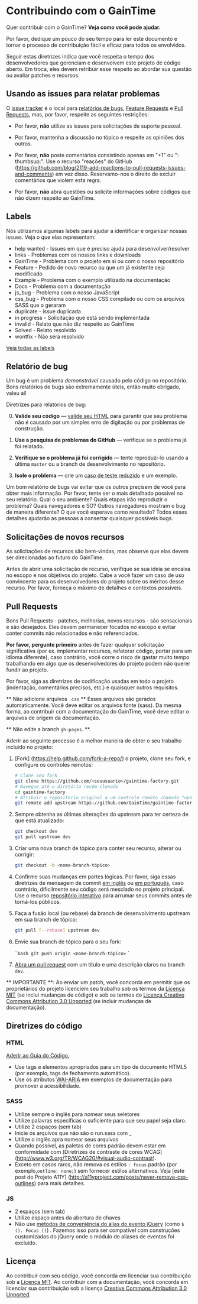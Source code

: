 # Contribuindo com o GainTime

Quer contribuir com o GainTime? **Veja como você pode ajudar.**

Por favor, dedique um pouco do seu tempo para ler este documento e tornar o processo de contribuição fácil e eficaz para todos os envolvidos.

Seguir estas diretrizes indica que você respeita o tempo dos desenvolvedores que gerenciam e desenvolvem este projeto de código aberto. Em troca, eles devem retribuir esse respeito ao abordar sua questão ou avaliar patches e recursos.

## Usando as issues para relatar problemas

O [issue tracker](https://github.com/GainTime/gaintime-factory/issues) é o local para [relatórios de bugs](#bug-reports), [Feature Requests](#feature-requests) e [Pull Requests](#pull-requests), mas, por favor, respeite as seguintes restrições:

* Por favor, **não** utilize as issues para solicitações de suporte pessoal.

* Por favor, mantenha a discussão no tópico e respeite as opiniões dos outros.

* Por favor, **não** poste comentários consistindo apenas em "+1" ou ": thumbsup:".
  Use o recurso "reações" do GitHub (https://github.com/blog/2119-add-reactions-to-pull-requests-issues-and-comments)
  em vez disso. Reservamo-nos o direito de excluir comentários que violem esta regra.

* Por favor, **não** abra questões ou solicite informações sobre códigos que não dizem respeito ao GainTime.

## Labels

Nós utilizamos algumas labels para ajudar a identificar e organizar nossas issues. Veja o que elas representam:

* help wanted - Issues em que é preciso ajuda para desenvolver/resolver
* links  - Problemas com os nossos links e downloads
* GainTime - Problema com o projeto em si ou com o nosso repositório
* Feature - Pedido de novo recurso ou que um já existente seja modificado
* Example - Problema com o exemplo utilizado na documentação
* Docs - Problema com a documentação
* js_bug - Problema com o nosso JavaScript
* css_bug - Problema com o nosso CSS compilado ou com os arquivos SASS que o geraram
* duplicate - issue duplicada
* in progress - Solicitação que está sendo implementada
* invalid - Relato que não diz respeito ao GainTime
* Solved - Relato resolvido
* wontfix - Não será resolvido

[Veja todas as labels](https://github.com/GainTime/gaintime-factory/labels)

## Relatório de bug

Um bug é um problema _demonstrável_ causado pelo código no repositório. Bons relatórios de bugs são extremamente úteis, então muito obrigado, valeu aí!

Diretrizes para relatórios de bug:

0. **Valide seu código** &mdash; [valide seu HTML](https://validator.w3.org/) para garantir que seu problema não é causado por um simples erro de digitação ou por problemas de construção.

1. **Use a pesquisa de problemas do GitHub** &mdash; verifique se o problema já foi relatado.

2. **Verifique se o problema já foi corrigido** &mdash; tente reproduzi-lo usando a última `master` ou a branch de desenvolvimento no repositório.

3. **Isole o problema** &mdash; crie um [caso de teste reduzido](https://css-tricks.com/reduced-test-cases/) e um exemplo.

Um bom relatório de bugs vai evitar que os outros precisem de você para obter mais informação. Por favor, tente ser o mais detalhado possível no seu relatório. Qual o seu ambiente? Quais etapas irão reproduzir o problema? Quais navegadores e SO? Outros navegadores mostram o bug de maneira diferente? O que você esperava como resultado? Todos esses detalhes ajudarão as pessoas a consertar quaisquer possíveis bugs.


## Solicitações de novos recursos

As solicitações de recursos são bem-vindas, mas observe que elas devem ser direcionadas ao futuro do GainTime.

Antes de abrir uma solicitação de recurso, verifique se sua ideia se encaixa no escopo e nos objetivos do projeto. Cabe a você fazer um caso de uso convincente para os desenvolvedores do projeto sobre os méritos desse recurso. Por favor, forneça o máximo de detalhes e contextos possíveis.

## Pull Requests

Bons Pull Requests - patches, melhorias, novos recursos - são sensacionais e são desejados. Eles devem permanecer focados no escopo e evitar conter commits não relacionados e não referenciados.

**Por favor, pergunte primeiro** antes de fazer qualquer solicitação significativa (por ex. implementar recursos, refatorar código, portar para um idioma diferente), caso contrário, você corre o risco de gastar muito tempo trabalhando em algo que os desenvolvedores do projeto podem não querer fundir ao projeto.

Por favor, siga as diretrizes de codificação usadas em todo o projeto (indentação, comentários precisos, etc.) e quaisquer outros requisitos.

** Não adicione arquivos `.css` ** Esses arquivos são gerados automaticamente. Você deve editar os arquivos fonte (sass). Da mesma forma, ao contribuir com a documentação do GainTime, você deve editar o arquivos de origem da documentação.

** Não edite a branch `gh-pages`. **.

Aderir ao seguinte processo é a melhor maneira de obter o seu trabalho incluído no projeto:

1. [Fork] (https://help.github.com/fork-a-repo/) o projeto, clone seu fork, e configure os controles remotos:

   ```bash
   # Clone seu fork
   git clone https://github.com/<seuusuario>/gaintime-factory.git
   # Navegue até o diretório recém-clonado
   cd gaintime-factory
   # Atribuir o repositório original a um controle remoto chamado "upstream"
   git remote add upstream https://github.com/GainTime/gaintime-factory.git
   ```

2. Sempre obtenha as últimas alterações do upstream para ter certeza de que está atualizado:

   ```bash
   git checkout dev
   git pull upstream dev
   ```

3. Criar uma nova branch de tópico para conter seu recurso, alterar ou corrigir:

   ```bash
   git checkout -b <nome-branch-tópico>
   ```

4. Confirme suas mudanças em partes lógicas. Por favor, siga essas diretrizes de mensagem de commit [em inglês](http://tbaggery.com/2008/04/19/a-note-about-git-commit-messages.html) ou [em português](https://medium.com/@rafael.oliveira/como-escrever-boas-mensagens-de-commit-9f8fe852155a), caso contrário, dificilmente seu código será mesclado no projeto principal. Use o recurso [repositório interativo](https://help.github.com/articles/interactive-rebase) para arrumar seus commits antes de torná-los públicos.

5. Faça a fusão local (ou rebase) da branch de desenvolvimento upstream em sua branch de tópico:

   ```bash
   git pull [--rebase] upstream dev
   ```

6. Envie sua branch de tópico para o seu fork:

   `` `bash
   git push origin <nome-branch-tópico>
   `` `

7. [Abra um pull request](https://help.github.com/articles/using-pull-requests/) com um título e uma descrição claros na branch `dev`.

** IMPORTANTE **: Ao enviar um patch, você concorda em permitir que os proprietários do projeto licenciem seu trabalho sob os termos da [Licença MIT](https://opensource.org/licenses/mit-license.php) (se inclui mudanças de código) e sob os termos do [Licença Creative Commons Attribution 3.0 Unported](https://creativecommons.org/licenses/by/3.0/) (se incluir mudanças de documentação).


## Diretrizes do código

### HTML

[Aderir ao Guia do Código.](Http://codeguide.co/#html)

- Use tags e elementos apropriados para um tipo de documento HTML5 (por exemplo, tags de fechamento automático).
- Use os atributos [WAI-ARIA](https://developer.mozilla.org/en-US/docs/Web/Accessibility/ARIA) em exemplos de documentação para promover a acessibilidade.

### SASS
- Utilize sempre o inglês para nomear seus seletores
- Utilize palavras específicas o suficiente para que seu papel seja claro.
- Utilize 2 espaços (sem tab)
- Inicie os arquivos que não são o run.sass com _
- Utilize o inglês apra nomear seus arquivos
- Quando possível, as paletas de cores padrão devem estar em conformidade com [Diretrizes de contraste de cores WCAG] (http://www.w3.org/TR/WCAG20/#visual-audio-contrast).
- Exceto em casos raros, não remova os estilos `: focus` padrão (por exemplo,` outline: none; `) sem fornecer estilos alternativos. Veja [este post do Projeto A11Y] (http://a11yproject.com/posts/never-remove-css-outlines) para mais detalhes.

### JS

- 2 espaços (sem tab)
- Utilize espaço antes da abertura de chaves
- Não use [métodos de conveniência do alias do evento jQuery](https://github.com/jquery/jquery/blob/master/src/event/alias.js) (como `$ (). Focus ()`) . Fazemos isso para ser compatível com construções customizadas do jQuery onde o módulo de aliases de eventos foi excluído.

## Licença

Ao contribuir com seu código, você concorda em licenciar sua contribuição sob a [Licença MIT](https://opensource.org/licenses/mit-license.php).
Ao contribuir com a documentação, você concorda em licenciar sua contribuição sob a licença [Creative Commons Attribution 3.0 Unported](https://creativecommons.org/licenses/by/3.0/).

